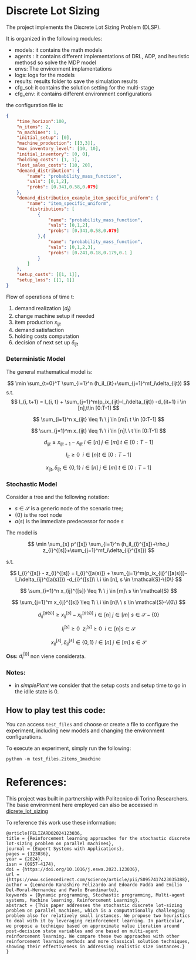 # Discrete Lot Sizing

The project implements the Discrete Lot Sizing Problem (DLSP).

It is organized in the following modules:

- models:  it contains the math models
- agents : it contains different implementations of DRL, ADP, and heuristic methosd so solve the MDP model
- envs: The environment implamentations
- logs: logs for the models
- results: results folder to save the simulation results
- cfg_sol: it contains the solution setting for the multi-stage
- cfg_env: it contains different environment configurations

the configuration file is:

~~~ json
{
    "time_horizon":100,
    "n_items": 2,
    "n_machines": 1,
    "initial_setup": [0],
    "machine_production": [[3,3]],
    "max_inventory_level": [10, 10],
    "initial_inventory": [0, 0],
    "holding_costs": [1, 1],
    "lost_sales_costs": [10, 20],
    "demand_distribution": {
        "name": "probability_mass_function",
        "vals": [0,1,2],
        "probs": [0.341,0.58,0.079]
    },
    "demand_distribution_example_item_specific_uniform": {
        "name": "item_specific_uniform",
        "distributions": [
            {
                "name": "probability_mass_function",    
                "vals": [0,1,2],
                "probs": [0.341,0.58,0.079]
            },{
                "name": "probability_mass_function",    
                "vals": [0,1,2,3],
                "probs": [0.241,0.18,0.179,0.1 ]
            }
        ]  
    },
    "setup_costs": [[1, 1]],
    "setup_loss": [[1, 1]]
}
~~~


Flow of operations of time t:

1. demand realization ($d_t$)
2. change machine setup if needed
3. item production  $x_{ijt}$
4. demand satisfaction
5. holding costs computation
6. decision of next set up $\delta_{ijt}$

### Deterministic Model

The general mathematical model is:

$$
\min \sum_{t=0}^T \sum_{i=1}^n (h_iI_{it}+\sum_{j=1}^mf_i\delta_{ijt})
$$
s.t.
$$
I_{i, t+1} = I_{i, t} + \sum_{j=1}^m(p_ix_{ijt}-l_i\delta_{ijt}) -d_{it+1} i \in [n],t\in [0:T-1]
$$

$$
\sum_{i=1}^n x_{ijt} \leq 1\ \ j \in [m]\ t \in [0:T-1]
$$

$$
\sum_{j=1}^m x_{ijt} \leq 1\ \ i \in [n]\ \ t \in [0:T-1]
$$

$$
d_{ijt} \geq x_{ijt+1}-x_{ijt}\ i \in [n]\ j \in [m]\ t \in [0:T-1]
$$

$$
I_{it} \geq 0 \ \ i \in [n] t \in [0:T-1]
$$

$$
x_{ijt}, \delta_{ijt} \in \{0,1\}\ i \in [n]\ j \in [m]\ t \in [0:T-1]
$$

### Stochastic Model

Consider a tree and the following notation:

- $s \in \mathcal{S}$ is a generic node of the scenario tree;
- $\{0\}$ is the root node
- $a(s)$ is the immediate predecessor for node $s$

The model is

$$
\min \sum_{s} p^{[s]} \sum_{i=1}^n (h_iI_{i}^{[s]}+\rho_i z_{i}^{[s]}+\sum_{j=1}^mf_i\delta_{ij}^{[s]})
$$

s.t.

$$
I_{i}^{[s]} - z_{i}^{[s]} = I_{i}^{[a(s)]} + \sum_{j=1}^m(p_ix_{ij}^{[a(s)]}-l_i\delta_{ij}^{[a(s)]}) -d_{i}^{[s]}\ \ i \in [n], s \in \mathcal{S}-\{0\}
$$

$$
\sum_{i=1}^n x_{ij}^{[s]} \leq 1\ \ j \in [m]\ s \in \mathcal{S}
$$

$$
\sum_{j=1}^m x_{ij}^{[s]} \leq 1\ \ i \in [n]\ \ s \in \mathcal{S}-\{0\}
$$

$$
d_{ij}^{[a(s)]} \geq x_{ij}^{[s]}-x_{ij}^{[a(s)]}\ i \in [n]\ j \in [m]\ s \in \mathcal{S}-\{0\}
$$

$$
I_{i}^{[s]} \geq 0\ \ z_{i}^{[s]} \geq 0 \ \ i \in [n] s \in \mathcal{S}
$$

$$
x_{ij}^{[s]}, \delta_{ij}^{[s]} \in \{0,1\}\ i \in [n]\ j \in [m]\ s \in \mathcal{S}
$$

**Oss:** $d_i^{[0]}$ non viene considerata.

### Notes:

- in *simplePlant* we consider that the setup costs and setup time to go in the idlle state is 0.

  
## How to play test this code:

You can access ``test_files`` and choose or create a file to configure the experiment, including new models and changing the environment configurations.

To execute an experiment, simply run the following:

```
python -m test_files.2items_1machine
```

# References:

This project was built in partnership with Politecnico di Torino Researchers. The base environment here employed can also be accessed in [dicrete_lot_sizing](https://github.com/EdoF90/discrete_lot_sizing)

To reference this work use these information:

```
@article{FELIZARDO2024123036,
title = {Reinforcement learning approaches for the stochastic discrete lot-sizing problem on parallel machines},
journal = {Expert Systems with Applications},
pages = {123036},
year = {2024},
issn = {0957-4174},
doi = {https://doi.org/10.1016/j.eswa.2023.123036},
url = {https://www.sciencedirect.com/science/article/pii/S0957417423035388},
author = {Leonardo Kanashiro Felizardo and Edoardo Fadda and Emilio Del-Moral-Hernandez and Paolo Brandimarte},
keywords = {Dynamic programming, Stochastic programming, Multi-agent systems, Machine learning, Reinforcement Learning},
abstract = {This paper addresses the stochastic discrete lot-sizing problem on parallel machines, which is a computationally challenging problem also for relatively small instances. We propose two heuristics to deal with it by leveraging reinforcement learning. In particular, we propose a technique based on approximate value iteration around post-decision state variables and one based on multi-agent reinforcement learning. We compare these two approaches with other reinforcement learning methods and more classical solution techniques, showing their effectiveness in addressing realistic size instances.}
}
```

